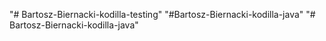"# Bartosz-Biernacki-kodilla-testing" 
"#Bartosz-Biernacki-kodilla-java" 
"# Bartosz-Biernacki-kodilla-java" 
